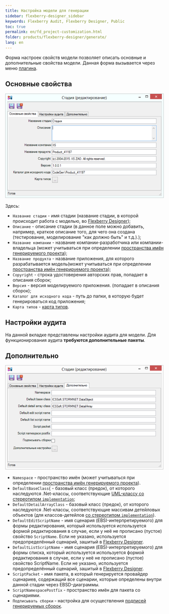 ```yaml
---
title: Настройка модели для генерации
sidebar: flexberry-designer_sidebar
keywords: Flexberry Audit, Flexberry Designer, Public
toc: true
permalink: en/fd_project-customization.html
folder: products/flexberry-designer/generate/
lang: en
---
```


Форма настроек свойств модели позволяет описать основные и дополнительные свойства модели. Данная форма вызывается через меню [плагина](fo_flexberry-orm-case-plugin.html).

## Основные свойства

![](/images/pages/products/flexberry-designer/generate/stage-properties.png) 

Здесь:
* `Название стадии` - имя стадии (название стадии, в которой происходит работа с моделью, во [Flexberry Designer](fd_landing_page.html)); 
* `Описание` - описание стадии (в данное поле можно добавить, например, краткое описание того, для чего она создана (тестирование, моделирование "как должно быть" и т.д.).);
* `Название компании` - название компании-разработчика или компании-владельца (может учитываться при определении [пространства имён генерируемого проекта](fo_location-assembly-after-code-generation.html)); 
* `Название продукта` - название приложения, для которого разрабатывается модель(может учитываться при определении [пространства имён генерируемого проекта](fo_location-assembly-after-code-generation.html));
* `Copyright` - строка удостоверения авторских прав, попадает в описания сборок; 
* `Версия` - версия моделируемого приложения. (попадает в описания сборок);
* `Каталог для исходного кода` - путь до папки, в которую будет генерироваться код приложения;
* `Карта типов` - [карта типов](fd_types-map.html).

## Настройки аудита

На данной вкладке представлены настройки аудита для модели. Для функционирования аудита __требуются дополнительные пакеты__.

## Дополнительно
![](/images/pages/products/flexberry-designer/generate/stage-properties-ext.png)

* `Namespace` - пространство имён (может учитываться при определении [пространства имён генерируемого проекта](fo_location-assembly-after-code-generation.html)). 
* `DefaultBaseClass`{ - базовый класс (предок), от которого наследуются .Net-классы, соответствующие [UML-классу со стереотипом `implementation`](fd_data-classes.html); 
* `DefaultDetailArrayClass` - базовый класс (предок), от которого наследуются .Net-классы, соответствующие массивам детейловых объектов (для классов-детейлов  [со стереотипом `implementation`](fd_data-classes.html)). 
* `DefaultEditScriptName` - имя сценария (EBSI-интерпретируемого) для формы редактирования, который используется используется формой редактирования в случае, если у неё не прописано (пустое) свойство `ScriptName`. Если не указано, используется предопределённый сценарий, зашитый в [Flexberry Designer](fd_landing_page.html). 
* `DefaultListScriptName` - имя сценария (EBSI-интерпретируемого) для формы списка, который используется используется формой редактирования в случае, если у неё не прописано (пустое) свойство ScriptName. Если не указано, используется предопределённый сценарий, зашитый в [Flexberry Designer](fd_landing_page.html). 
* `ScriptPacket` - имя пакета, в который генерируется провайдер сценариев, содержащий все сценарии, которые определены внутри данной стадии через EBSD-диаграммы. 
* `ScriptNamespacePostfix` - пространство имён для пакета со сценариями. 
* `Подписывать сборки` - настройка для осуществления [подписей генерируемых сборок](fd_sign-assembly.html). 

